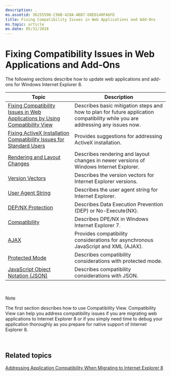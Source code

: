```yaml
---
description: .
ms.assetid: 36255598-C96B-428A-AB87-D0ED140FA6FD
title: Fixing Compatibility Issues in Web Applications and Add-Ons
ms.topic: article
ms.date: 05/31/2018
---
```


# Fixing Compatibility Issues in Web Applications and Add-Ons

The following sections describe how to update web applications and add-ons for Windows Internet Explorer 8.



| Topic                                                                                                                                   | Description                                                                                                                    |
|-----------------------------------------------------------------------------------------------------------------------------------------|--------------------------------------------------------------------------------------------------------------------------------|
| [Fixing Compatibility Issues in Web Applications by Using Compatibility View](remediating-web-applications-with-compatibility-view.md) | Describes basic mitigation steps and how to plan for future application compatibility while you are addressing any issues now. |
| [Fixing ActiveX Installation Compatibility Issues for Standard Users](remediating-activex-installation-for-standard-users.md)          | Provides suggestions for addressing ActiveX installation.                                                                      |
| [Rendering and Layout Changes](rendering-and-layout-changes.md)                                                                        | Describes rendering and layout changes in newer versions of Windows Internet Explorer.                                         |
| [Version Vectors](version-vectors.md)                                                                                                  | Describes the version vectors for Internet Explorer versions.                                                                  |
| [User Agent String](user-agent-string.md)                                                                                              | Describes the user agent string for Internet Explorer.                                                                         |
| [DEP/NX Protection](dep-nx-protection.md)                                                                                              | Describes Data Execution Prevention (DEP) or No-Execute(NX).                                                                   |
| [Compatibility](remediating-compatibility.md)                                                                                          | Describes DPE/NX in Windows Internet Explorer 7.                                                                               |
| [AJAX](ajax.md)                                                                                                                        | Provides compatibility considerations for asynchronous JavaScript and XML (AJAX).                                              |
| [Protected Mode](protected-mode.md)                                                                                                    | Describes compatibility considerations with protected mode.                                                                    |
| [JavaScript Object Notation (JSON)](javascript-object-notation--json-.md)                                                              | Describes compatibility considerations with JSON.                                                                              |



 

> [!Note]  
> The first section describes how to use Compatibility View. Compatibility View can help you address compatibility issues if you are migrating web applications to Internet Explorer 8 or if you simply need time to debug your application thoroughly as you prepare for native support of Internet Explorer 8.

 

## Related topics

<dl> <dt>

[Addressing Application Compatibility When Migrating to Internet Explorer 8](addressing-application-compatibility-when-migrating-to-internet-explorer-8.md)
</dt> </dl>

 

 



